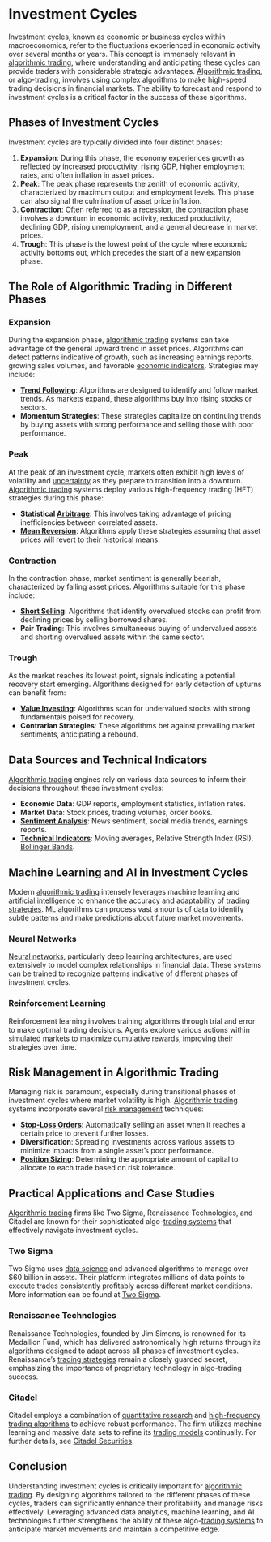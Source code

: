 # Investment Cycles

Investment cycles, known as economic or business cycles within macroeconomics, refer to the fluctuations experienced in economic activity over several months or years. This concept is immensely relevant in [algorithmic trading](../a/algorithmic_trading.md), where understanding and anticipating these cycles can provide traders with considerable strategic advantages. [Algorithmic trading](../a/algorithmic_trading.md), or algo-trading, involves using complex algorithms to make high-speed trading decisions in financial markets. The ability to forecast and respond to investment cycles is a critical factor in the success of these algorithms.

## Phases of Investment Cycles

Investment cycles are typically divided into four distinct phases:

1. **Expansion**: During this phase, the economy experiences growth as reflected by increased productivity, rising GDP, higher employment rates, and often inflation in asset prices.
2. **Peak**: The peak phase represents the zenith of economic activity, characterized by maximum output and employment levels. This phase can also signal the culmination of asset price inflation.
3. **Contraction**: Often referred to as a recession, the contraction phase involves a downturn in economic activity, reduced productivity, declining GDP, rising unemployment, and a general decrease in market prices.
4. **Trough**: This phase is the lowest point of the cycle where economic activity bottoms out, which precedes the start of a new expansion phase.

## The Role of Algorithmic Trading in Different Phases

### Expansion

During the expansion phase, [algorithmic trading](../a/algorithmic_trading.md) systems can take advantage of the general upward trend in asset prices. Algorithms can detect patterns indicative of growth, such as increasing earnings reports, growing sales volumes, and favorable [economic indicators](../e/economic_indicators.md). Strategies may include:

- **[Trend Following](../t/trend_following.md)**: Algorithms are designed to identify and follow market trends. As markets expand, these algorithms buy into rising stocks or sectors.
- **Momentum Strategies**: These strategies capitalize on continuing trends by buying assets with strong performance and selling those with poor performance.

### Peak

At the peak of an investment cycle, markets often exhibit high levels of volatility and [uncertainty](../u/uncertainty_in_trading.md) as they prepare to transition into a downturn. [Algorithmic trading](../a/algorithmic_trading.md) systems deploy various high-frequency trading (HFT) strategies during this phase:

- **Statistical [Arbitrage](../a/arbitrage.md)**: This involves taking advantage of pricing inefficiencies between correlated assets.
- **[Mean Reversion](../m/mean_reversion.md)**: Algorithms apply these strategies assuming that asset prices will revert to their historical means.

### Contraction

In the contraction phase, market sentiment is generally bearish, characterized by falling asset prices. Algorithms suitable for this phase include:

- **[Short Selling](../s/short_selling.md)**: Algorithms that identify overvalued stocks can profit from declining prices by selling borrowed shares.
- **Pair Trading**: This involves simultaneous buying of undervalued assets and shorting overvalued assets within the same sector.

### Trough

As the market reaches its lowest point, signals indicating a potential recovery start emerging. Algorithms designed for early detection of upturns can benefit from:

- **[Value Investing](../v/value_investing.md)**: Algorithms scan for undervalued stocks with strong fundamentals poised for recovery.
- **Contrarian Strategies**: These algorithms bet against prevailing market sentiments, anticipating a rebound.

## Data Sources and Technical Indicators

[Algorithmic trading](../a/algorithmic_trading.md) engines rely on various data sources to inform their decisions throughout these investment cycles:

- **Economic Data**: GDP reports, employment statistics, inflation rates.
- **Market Data**: Stock prices, trading volumes, order books.
- **[Sentiment Analysis](../s/sentiment_analysis.md)**: News sentiment, social media trends, earnings reports.
- **[Technical Indicators](../t/technical_indicators.md)**: Moving averages, Relative Strength Index (RSI), [Bollinger Bands](../b/bollinger_bands.md).

## Machine Learning and AI in Investment Cycles

Modern [algorithmic trading](../a/algorithmic_trading.md) intensely leverages machine learning and [artificial intelligence](../a/artificial_intelligence_in_trading.md) to enhance the accuracy and adaptability of [trading strategies](../t/trading_strategies.md). ML algorithms can process vast amounts of data to identify subtle patterns and make predictions about future market movements.

### Neural Networks

[Neural networks](../n/neural_networks_in_trading.md), particularly deep learning architectures, are used extensively to model complex relationships in financial data. These systems can be trained to recognize patterns indicative of different phases of investment cycles.

### Reinforcement Learning

Reinforcement learning involves training algorithms through trial and error to make optimal trading decisions. Agents explore various actions within simulated markets to maximize cumulative rewards, improving their strategies over time.

## Risk Management in Algorithmic Trading

Managing risk is paramount, especially during transitional phases of investment cycles where market volatility is high. [Algorithmic trading](../a/algorithmic_trading.md) systems incorporate several [risk management](../r/risk_management.md) techniques:

- **[Stop-Loss Orders](../s/stop-loss_orders.md)**: Automatically selling an asset when it reaches a certain price to prevent further losses.
- **Diversification**: Spreading investments across various assets to minimize impacts from a single asset’s poor performance.
- **[Position Sizing](../p/position_sizing.md)**: Determining the appropriate amount of capital to allocate to each trade based on risk tolerance.

## Practical Applications and Case Studies

[Algorithmic trading](../a/algorithmic_trading.md) firms like Two Sigma, Renaissance Technologies, and Citadel are known for their sophisticated algo-[trading systems](../t/trading_systems.md) that effectively navigate investment cycles.

### Two Sigma

Two Sigma uses [data science](../d/data_science_in_trading.md) and advanced algorithms to manage over $60 billion in assets. Their platform integrates millions of data points to execute trades consistently profitably across different market conditions. More information can be found at [Two Sigma](https://www.twosigma.com/).

### Renaissance Technologies

Renaissance Technologies, founded by Jim Simons, is renowned for its Medallion Fund, which has delivered astronomically high returns through its algorithms designed to adapt across all phases of investment cycles. Renaissance’s [trading strategies](../t/trading_strategies.md) remain a closely guarded secret, emphasizing the importance of proprietary technology in algo-trading success.

### Citadel

Citadel employs a combination of [quantitative research](../q/quantitative_research.md) and [high-frequency trading algorithms](../h/high-frequency_trading_algorithms.md) to achieve robust performance. The firm utilizes machine learning and massive data sets to refine its [trading models](../t/trading_models.md) continually. For further details, see [Citadel Securities](https://www.citadelsecurities.com/).

## Conclusion

Understanding investment cycles is critically important for [algorithmic trading](../a/algorithmic_trading.md). By designing algorithms tailored to the different phases of these cycles, traders can significantly enhance their profitability and manage risks effectively. Leveraging advanced data analytics, machine learning, and AI technologies further strengthens the ability of these algo-[trading systems](../t/trading_systems.md) to anticipate market movements and maintain a competitive edge.

